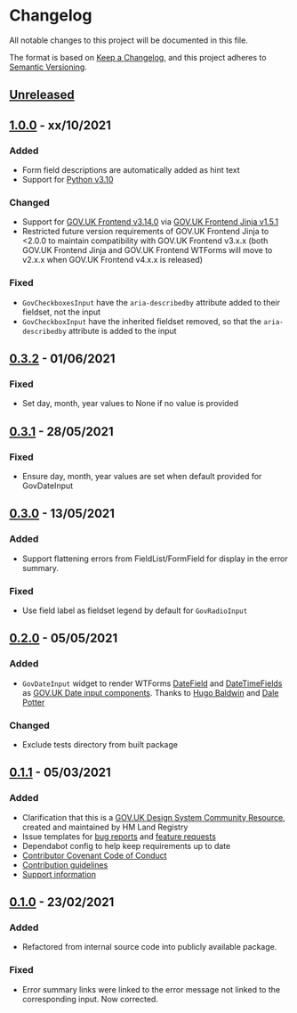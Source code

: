 # Changelog

All notable changes to this project will be documented in this file.

The format is based on [Keep a Changelog](https://keepachangelog.com/en/1.0.0/), and this project adheres to [Semantic Versioning](https://semver.org/spec/v2.0.0.html).

## [Unreleased](https://github.com/LandRegistry/govuk-frontend-wtf/compare/1.0.0..main)

## [1.0.0](https://github.com/LandRegistry/govuk-frontend-wtf/releases/tag/1.0.0) - xx/10/2021

### Added

- Form field descriptions are automatically added as hint text
- Support for [Python v3.10](https://www.python.org/downloads/release/python-3100/)

### Changed

- Support for [GOV.UK Frontend v3.14.0](https://github.com/alphagov/govuk-frontend/releases/tag/v3.14.0) via [GOV.UK Frontend Jinja v1.5.1](https://github.com/LandRegistry/govuk-frontend-jinja/releases/tag/1.5.1)
- Restricted future version requirements of GOV.UK Frontend Jinja to <2.0.0 to maintain compatibility with GOV.UK Frontend v3.x.x (both GOV.UK Frontend Jinja and GOV.UK Frontend WTForms will move to v2.x.x when GOV.UK Frontend v4.x.x is released)

### Fixed

- `GovCheckboxesInput` have the `aria-describedby` attribute added to their fieldset, not the input
- `GovCheckboxInput` have the inherited fieldset removed, so that the `aria-describedby` attribute is added to the input

## [0.3.2](https://github.com/LandRegistry/govuk-frontend-wtf/releases/tag/0.3.2) - 01/06/2021

### Fixed

- Set day, month, year values to None if no value is provided

## [0.3.1](https://github.com/LandRegistry/govuk-frontend-wtf/releases/tag/0.3.1) - 28/05/2021

### Fixed

- Ensure day, month, year values are set when default provided for GovDateInput

## [0.3.0](https://github.com/LandRegistry/govuk-frontend-wtf/releases/tag/0.3.0) - 13/05/2021

### Added

- Support flattening errors from FieldList/FormField for display in the error summary.

### Fixed

- Use field label as fieldset legend by default for `GovRadioInput`

## [0.2.0](https://github.com/LandRegistry/govuk-frontend-wtf/releases/tag/0.2.0) - 05/05/2021

### Added

- `GovDateInput` widget to render WTForms [DateField](https://wtforms.readthedocs.io/en/2.3.x/fields/#wtforms.fields.DateField) and [DateTimeFields](https://wtforms.readthedocs.io/en/2.3.x/fields/#wtforms.fields.DateTimeField) as [GOV.UK Date input components](https://design-system.service.gov.uk/components/date-input/). Thanks to [Hugo Baldwin](https://github.com/byzantime) and [Dale Potter](https://github.com/dalepotter)

### Changed

- Exclude tests directory from built package

## [0.1.1](https://github.com/LandRegistry/govuk-frontend-wtf/releases/tag/0.1.1) - 05/03/2021

### Added

- Clarification that this is a [GOV.UK Design System Community Resource](https://design-system.service.gov.uk/community/resources-and-tools/), created and maintained by HM Land Registry
- Issue templates for [bug reports](.github/ISSUE_TEMPLATE/bug_report.md) and [feature requests](.github/ISSUE_TEMPLATE/feature_request.md)
- Dependabot config to help keep requirements up to date
- [Contributor Covenant Code of Conduct](CODE_OF_CONDUCT.md)
- [Contribution guidelines](CONTRIBUTING.md)
- [Support information](README.md#support)

## [0.1.0](https://github.com/LandRegistry/govuk-frontend-wtf/releases/tag/0.1.0) - 23/02/2021

### Added

- Refactored from internal source code into publicly available package.

### Fixed

- Error summary links were linked to the error message not linked to the corresponding input. Now corrected.
